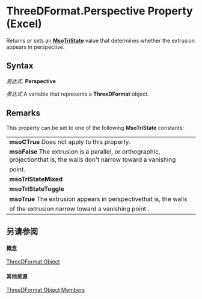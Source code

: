 
# ThreeDFormat.Perspective Property (Excel)

Returns or sets an  **[MsoTriState](http://msdn.microsoft.com/library/2036cfc9-be7d-e05c-bec7-af05e3c3c515%28Office.15%29.aspx)** value that determines whether the extrusion appears in perspective.


## Syntax

 _表达式_. **Perspective**

 _表达式_ A variable that represents a **ThreeDFormat** object.


## Remarks

This property can be set to one of the following  **MsoTriState** constants:


||
|:-----|
|**msoCTrue** Does not apply to this property.|
|**msoFalse** The extrusion is a parallel, or orthographic, projectionthat is, the walls don't narrow toward a vanishing point.|
|**msoTriStateMixed**|
|**msoTriStateToggle**|
|**msoTrue** The extrusion appears in perspectivethat is, the walls of the extrusion narrow toward a vanishing point **.**|

## 另请参阅


#### 概念


[ThreeDFormat Object](9cb41236-6aba-4d6c-a54c-5e177657c8d1.md)
#### 其他资源


[ThreeDFormat Object Members](http://msdn.microsoft.com/library/1693142f-53c2-1185-6162-9a99b3ae25d6%28Office.15%29.aspx)